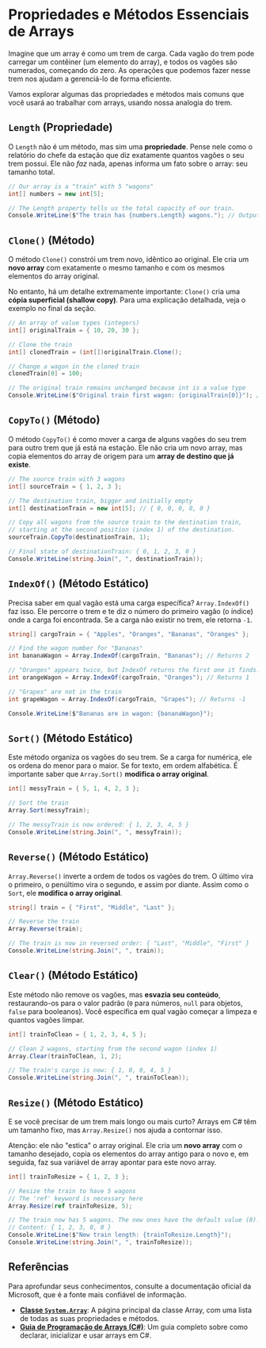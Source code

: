 # Propriedades e Métodos Essenciais de Arrays

Imagine que um array é como um trem de carga. Cada vagão do trem pode carregar um contêiner (um elemento do array), e todos os vagões são numerados, começando do zero. As operações que podemos fazer nesse trem nos ajudam a gerenciá-lo de forma eficiente.

Vamos explorar algumas das propriedades e métodos mais comuns que você usará ao trabalhar com arrays, usando nossa analogia do trem.

## `Length` (Propriedade)

O `Length` não é um método, mas sim uma **propriedade**. Pense nele como o relatório do chefe da estação que diz exatamente quantos vagões o seu trem possui. Ele não *faz* nada, apenas informa um fato sobre o array: seu tamanho total.

```csharp
// Our array is a "train" with 5 "wagons"
int[] numbers = new int[5];

// The Length property tells us the total capacity of our train.
Console.WriteLine($"The train has {numbers.Length} wagons."); // Outputs: The train has 5 wagons.
```

## `Clone()` (Método)

O método `Clone()` constrói um trem novo, idêntico ao original. Ele cria um **novo array** com exatamente o mesmo tamanho e com os mesmos elementos do array original.

No entanto, há um detalhe extremamente importante: `Clone()` cria uma **cópia superficial (shallow copy)**. Para uma explicação detalhada, veja o exemplo no final da seção.

```csharp
// An array of value types (integers)
int[] originalTrain = { 10, 20, 30 };

// Clone the train
int[] clonedTrain = (int[])originalTrain.Clone();

// Change a wagon in the cloned train
clonedTrain[0] = 100;

// The original train remains unchanged because int is a value type
Console.WriteLine($"Original train first wagon: {originalTrain[0]}"); // Outputs: 10
```

## `CopyTo()` (Método)

O método `CopyTo()` é como mover a carga de alguns vagões do seu trem para outro trem que já está na estação. Ele não cria um novo array, mas copia elementos do array de origem para um **array de destino que já existe**.

```csharp
// The source train with 3 wagons
int[] sourceTrain = { 1, 2, 3 };

// The destination train, bigger and initially empty
int[] destinationTrain = new int[5]; // { 0, 0, 0, 0, 0 }

// Copy all wagons from the source train to the destination train,
// starting at the second position (index 1) of the destination.
sourceTrain.CopyTo(destinationTrain, 1);

// Final state of destinationTrain: { 0, 1, 2, 3, 0 }
Console.WriteLine(string.Join(", ", destinationTrain));
```

## `IndexOf()` (Método Estático)

Precisa saber em qual vagão está uma carga específica? `Array.IndexOf()` faz isso. Ele percorre o trem e te diz o número do primeiro vagão (o índice) onde a carga foi encontrada. Se a carga não existir no trem, ele retorna `-1`.

```csharp
string[] cargoTrain = { "Apples", "Oranges", "Bananas", "Oranges" };

// Find the wagon number for "Bananas"
int bananaWagon = Array.IndexOf(cargoTrain, "Bananas"); // Returns 2

// "Oranges" appears twice, but IndexOf returns the first one it finds.
int orangeWagon = Array.IndexOf(cargoTrain, "Oranges"); // Returns 1

// "Grapes" are not in the train
int grapeWagon = Array.IndexOf(cargoTrain, "Grapes"); // Returns -1

Console.WriteLine($"Bananas are in wagon: {bananaWagon}");
```

## `Sort()` (Método Estático)

Este método organiza os vagões do seu trem. Se a carga for numérica, ele os ordena do menor para o maior. Se for texto, em ordem alfabética. É importante saber que `Array.Sort()` **modifica o array original**.

```csharp
int[] messyTrain = { 5, 1, 4, 2, 3 };

// Sort the train
Array.Sort(messyTrain);

// The messyTrain is now ordered: { 1, 2, 3, 4, 5 }
Console.WriteLine(string.Join(", ", messyTrain));
```

## `Reverse()` (Método Estático)

`Array.Reverse()` inverte a ordem de todos os vagões do trem. O último vira o primeiro, o penúltimo vira o segundo, e assim por diante. Assim como o `Sort`, ele **modifica o array original**.

```csharp
string[] train = { "First", "Middle", "Last" };

// Reverse the train
Array.Reverse(train);

// The train is now in reversed order: { "Last", "Middle", "First" }
Console.WriteLine(string.Join(", ", train));
```

## `Clear()` (Método Estático)

Este método não remove os vagões, mas **esvazia seu conteúdo**, restaurando-os para o valor padrão (`0` para números, `null` para objetos, `false` para booleanos). Você especifica em qual vagão começar a limpeza e quantos vagões limpar.

```csharp
int[] trainToClean = { 1, 2, 3, 4, 5 };

// Clean 2 wagons, starting from the second wagon (index 1)
Array.Clear(trainToClean, 1, 2);

// The train's cargo is now: { 1, 0, 0, 4, 5 }
Console.WriteLine(string.Join(", ", trainToClean));
```

## `Resize()` (Método Estático)

E se você precisar de um trem mais longo ou mais curto? Arrays em C# têm um tamanho fixo, mas `Array.Resize()` nos ajuda a contornar isso. 

Atenção: ele não "estica" o array original. Ele cria um **novo array** com o tamanho desejado, copia os elementos do array antigo para o novo e, em seguida, faz sua variável de array apontar para este novo array.

```csharp
int[] trainToResize = { 1, 2, 3 };

// Resize the train to have 5 wagons
// The 'ref' keyword is necessary here
Array.Resize(ref trainToResize, 5);

// The train now has 5 wagons. The new ones have the default value (0).
// Content: { 1, 2, 3, 0, 0 }
Console.WriteLine($"New train length: {trainToResize.Length}");
Console.WriteLine(string.Join(", ", trainToResize));
```

## Referências

Para aprofundar seus conhecimentos, consulte a documentação oficial da Microsoft, que é a fonte mais confiável de informação.

*   **[Classe `System.Array`](https://learn.microsoft.com/pt-br/dotnet/api/system.array)**: A página principal da classe Array, com uma lista de todas as suas propriedades e métodos.
*   **[Guia de Programação de Arrays (C#)](https://learn.microsoft.com/pt-br/dotnet/csharp/programming-guide/arrays/)**: Um guia completo sobre como declarar, inicializar e usar arrays em C#.
